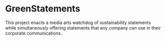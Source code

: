 # GreenStatements
This project enacts a media arts watchdog of sustainability statements while simultaneously offering statements that any company can use in their corporate communications.
